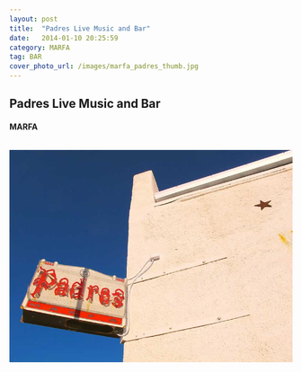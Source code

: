 ```yaml
---
layout: post
title:  "Padres Live Music and Bar"
date:   2014-01-10 20:25:59
category: MARFA
tag: BAR
cover_photo_url: /images/marfa_padres_thumb.jpg
---
```


<div class="section-title">
  <h2>Padres Live Music and Bar</h2>
    <h4>MARFA</h4>
    <div class="divider-border"></div>
</div> 
<div class="column small-6">
  <p>
  </p>
<div class="column small-6">
    <img src="/images/marfa_padres_thumb.jpg">
</div>   


